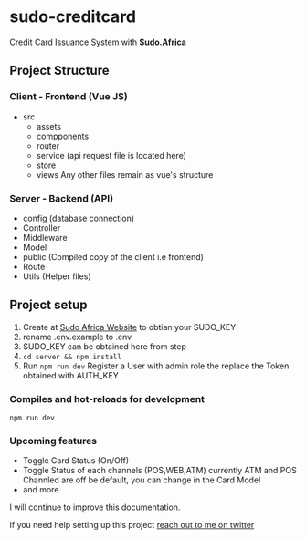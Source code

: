 # sudo-creditcard

Credit Card Issuance System with **Sudo.Africa**

## Project Structure

### Client - Frontend (Vue JS)

- src
  - assets
  - compponents
  - router
  - service (api request file is located here)
  - store
  - views
Any other files remain as vue's structure

### Server - Backend (API)

- config (database connection)
- Controller
- Middleware
- Model
- public (Compiled copy of the client i.e frontend)
- Route
- Utils (Helper files)

## Project setup

1. Create at [Sudo Africa Website](https://www.sudo.africa) to obtian your SUDO_KEY
2. rename .env.example to .env
3. SUDO_KEY can be obtained here from step
4. ```cd server && npm install```
5. Run ``npm run dev`` Register a User with admin role the replace the Token obtained with AUTH_KEY

### Compiles and hot-reloads for development

```
npm run dev
```

### Upcoming features

- Toggle Card Status (On/Off)
- Toggle Status of each channels (POS,WEB,ATM) currently ATM and POS Channled are off be default, you can change in the Card Model
- and more

I will continue to improve this documentation.

If you need help setting up this project [reach out to me on twitter](https://twitter.com/omacys_)
